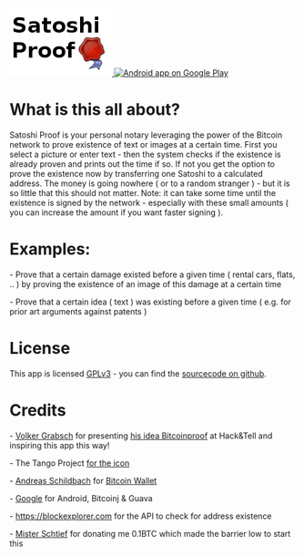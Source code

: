 <a href="https://play.google.com/store/apps/details?id=org.ligi.satoshiproof">
  <img alt="Android app on Google Play"
       src="SatoshiProof/promo/180x120.png" />
</a>

<a href="https://play.google.com/store/apps/details?id=org.ligi.satoshiproof">
  <img alt="Android app on Google Play"
       src="https://developer.android.com/images/brand/en_app_rgb_wo_60.png" />
</a>

<h1>What is this all about?</h1>

Satoshi Proof is your personal notary leveraging the power of the Bitcoin network to prove existence of text or images at a certain time.
First you select a picture or enter text - then the system checks if the existence is already proven and prints out the time if so. If not you get the option to prove the existence now by transferring one Satoshi to a calculated address.
The money is going nowhere ( or to a random stranger ) - but it is so little that this should not matter. Note: it can take some time until the existence is signed by the network - especially with these small amounts ( you can increase the amount if you want faster signing ).

<h1>Examples:</h1>
<p> - Prove that a certain damage existed before a given time ( rental cars, flats, .. ) by proving the existence of an image of this damage at a certain time</p>
<p> - Prove that a certain idea ( text ) was existing before a given time ( e.g. for prior art arguments against patents )</p>

<h1>License</h1>
This app is licensed <a href="http://gplv3.fsf.org/">GPLv3</a> - you can find the <a href="https://github.com/ligi/SatoshiProof">sourcecode on github</a>.
<h1>Credits</h1>
<p>
  - <a href="https://github.com/vog">Volker Grabsch</a> for presenting <a href="http://vog.github.io/bitcoinproof">his idea Bitcoinproof</a> at Hack&Tell and inspiring this app this way!
</p>
<p>
  - The Tango Project <a href="http://openclipart.org/detail/36067/tango-application-certificate-by-warszawianka"> for the icon</a>
</p>
<p>
  - <a href="https://plus.google.com/114712911621260660401">Andreas Schildbach</a> for <a href="https://play.google.com/store/apps/details?id=de.schildbach.wallet">Bitcoin Wallet</a>
</p>
<p>
  - <a href="https://google.com">Google</a> for Android, Bitcoinj & Guava
</p>
<p>
  - <a href="https://blockexplorer.com/">https://blockexplorer.com</a> for the API to check for address existence
</p>
<p>
  - <a href="https://plus.google.com/109645840809543546390">Mister Schtief</a> for donating me 0.1BTC which made the barrier low to start this
</p>